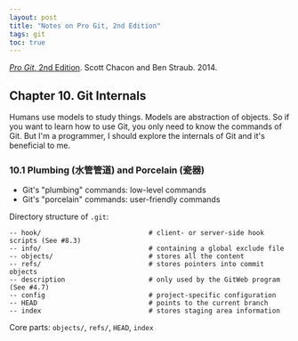 ```yaml
---
layout: post
title: "Notes on Pro Git, 2nd Edition"
tags: git
toc: true
---
```


[*Pro Git*, 2nd Edition](https://git-scm.com/book/en/v2). Scott Chacon and Ben Straub. 2014.

## Chapter 10. Git Internals

Humans use models to study things. Models are abstraction of objects. So if you want to learn how to use Git, you only need to know the commands of Git. But I'm a programmer, I should explore the internals of Git and it's beneficial to me.

### 10.1 Plumbing (水管管道) and Porcelain (瓷器)

- Git's "plumbing" commands: low-level commands
- Git's "porcelain" commands: user-friendly commands

Directory structure of `.git`:

```
-- hook/                           # client- or server-side hook scripts (See #8.3)
-- info/                           # containing a global exclude file
-- objects/                        # stores all the content 
-- refs/                           # stores pointers into commit objects 
-- description                     # only used by the GitWeb program (See #4.7)
-- config                          # project-specific configuration
-- HEAD                            # points to the current branch
-- index                           # stores staging area information
```

Core parts: `objects/`, `refs/`, `HEAD`, `index`